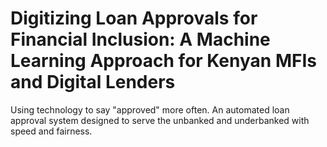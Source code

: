 # Digitizing Loan Approvals for Financial Inclusion: A Machine Learning Approach for Kenyan MFIs and Digital Lenders
Using technology to say "approved" more often. An automated loan approval system designed to serve the unbanked and underbanked with speed and fairness.

